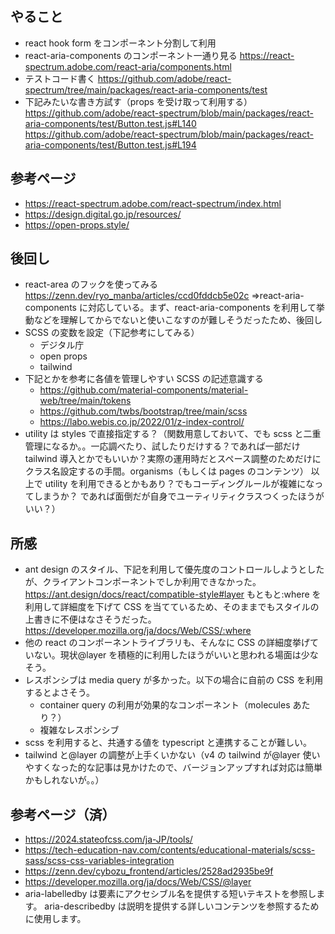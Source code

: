 ## やること

- react hook form をコンポーネント分割して利用
- react-aria-components のコンポーネント一通り見る
  https://react-spectrum.adobe.com/react-aria/components.html
- テストコード書く
  https://github.com/adobe/react-spectrum/tree/main/packages/react-aria-components/test
- 下記みたいな書き方試す（props を受け取って利用する）
  https://github.com/adobe/react-spectrum/blob/main/packages/react-aria-components/test/Button.test.js#L140
  https://github.com/adobe/react-spectrum/blob/main/packages/react-aria-components/test/Button.test.js#L194

## 参考ページ

- https://react-spectrum.adobe.com/react-spectrum/index.html
- https://design.digital.go.jp/resources/
- https://open-props.style/

## 後回し

- react-area のフックを使ってみる
  https://zenn.dev/ryo_manba/articles/ccd0fddcb5e02c
  ⇒react-aria-components に対応している。まず、react-aria-components を利用して挙動などを理解してからでないと使いこなすのが難しそうだったため、後回し
- SCSS の変数を設定（下記参考にしてみる）
  - デジタル庁
  - open props
  - tailwind
- 下記とかを参考に各値を管理しやすい SCSS の記述意識する
  - https://github.com/material-components/material-web/tree/main/tokens
  - https://github.com/twbs/bootstrap/tree/main/scss
  - https://labo.webis.co.jp/2022/01/z-index-control/
- utility は styles で直接指定する？（関数用意しておいて、でも scss と二重管理になるか。。一応調べたり、試したりだけする？であれば一部だけ tailwind 導入とかでもいいか？実際の運用時だとスペース調整のためだけにクラス名設定するの手間。organisms（もしくは pages のコンテンツ） 以上で utility を利用できるとかもあり？でもコーディングルールが複雑になってしまうか？ であれば面倒だが自身でユーティリティクラスつくったほうがいい？）

## 所感

- ant design のスタイル、下記を利用して優先度のコントロールしようとしたが、クライアントコンポーネントでしか利用できなかった。
  https://ant.design/docs/react/compatible-style#layer
  もともと:where を利用して詳細度を下げて CSS を当てているため、そのままでもスタイルの上書きに不便はなさそうだった。
  https://developer.mozilla.org/ja/docs/Web/CSS/:where
- 他の react のコンポーネントライブラリも、そんなに CSS の詳細度挙げていない。現状@layer を積極的に利用したほうがいいと思われる場面は少なそう。
- レスポンシブは media query が多かった。以下の場合に自前の CSS を利用するとよさそう。
  - container query の利用が効果的なコンポーネント（molecules あたり？）
  - 複雑なレスポンシブ
- scss を利用すると、共通する値を typescript と連携することが難しい。
- tailwind と@layer の調整が上手くいかない（v4 の tailwind が@layer 使いやすくなった的な記事は見かけたので、バージョンアップすれば対応は簡単かもしれないが。。）

## 参考ページ（済）

- https://2024.stateofcss.com/ja-JP/tools/
- https://tech-education-nav.com/contents/educational-materials/scss-sass/scss-css-variables-integration
- https://zenn.dev/cybozu_frontend/articles/2528ad2935be9f
- https://developer.mozilla.org/ja/docs/Web/CSS/@layer
- aria-labelledby は要素にアクセシブル名を提供する短いテキストを参照します。 aria-describedby は説明を提供する詳しいコンテンツを参照するために使用します。
